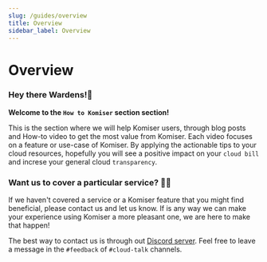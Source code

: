 ```yaml
---
slug: /guides/overview
title: Overview
sidebar_label: Overview
---
```


# Overview

### Hey there Wardens!🚀 

**Welcome to the `How to Komiser` section section!**

This is the section where we will help Komiser users, through blog posts and How-to video to get the most value from Komiser. Each video focuses on a feature or use-case of Komiser. By applying the actionable tips to your cloud resources, hopefully you will see a positive impact on your `cloud bill` and increse your general cloud `transparency`.

### Want us to cover a particular service? 🙋‍♀️

If we haven't covered a service or a Komiser feature that you might find beneficial, please contact us and let us know. If is any way we can make your experience using Komiser a more pleasant one, we are here to make that happen!

The best way to contact us is through out [Discord server](https://discord.tailwarden.com). Feel free to leave a message in the `#feedback` of `#cloud-talk` channels.  






